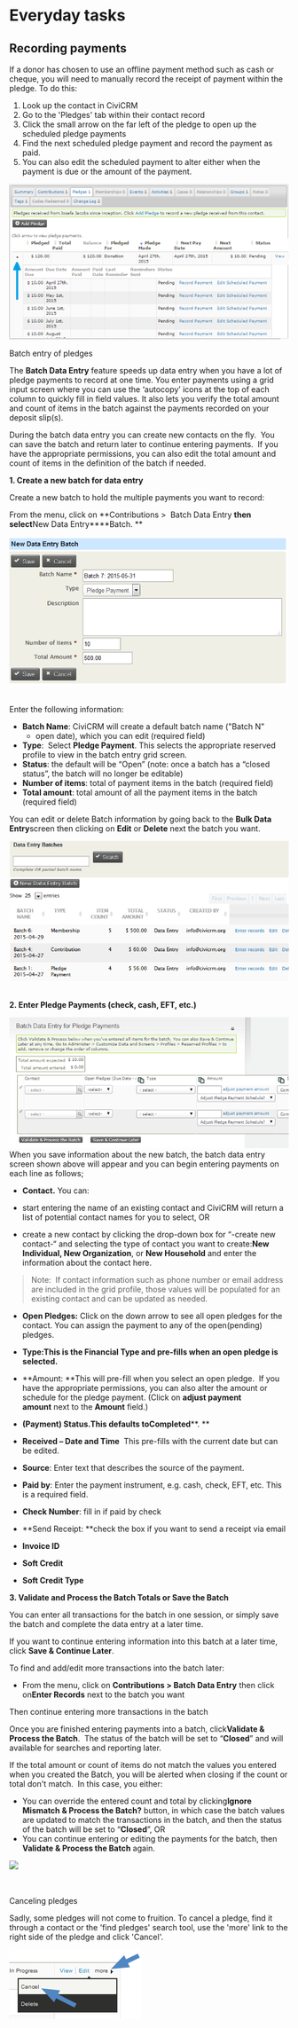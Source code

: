 Everyday tasks
==============

Recording payments 
-------------------

If a donor has chosen to use an offline payment method such as cash or
cheque, you will need to manually record the receipt of payment within
the pledge. To do this:

1.  Look up the contact in CiviCRM
2.  Go to the 'Pledges' tab within their contact record 
3.  Click the small arrow on the far left of the pledge to open up the
    scheduled pledge payments
4.  Find the next scheduled pledge payment and record the payment as
    paid.
5.  You can also edit the scheduled payment to alter either when the
    payment is due or the amount of the payment.

![](/images/Pledge%20including%20editing.PNG)

Batch entry of pledges

The **Batch Data Entry** feature speeds up data entry when you have a
lot of pledge payments to record at one time. You enter payments using a
grid input screen where you can use the ‘autocopy’ icons at the top of
each column to quickly fill in field values. It also lets you verify the
total amount and count of items in the batch against the payments
recorded on your deposit slip(s). 

During the batch data entry you can create new contacts on the fly.  You
can save the batch and return later to continue entering payments.  If
you have the appropriate permissions, you can also edit the total amount
and count of items in the definition of the batch if needed. 

**1. Create a new batch for data entry**

Create a new batch to hold the multiple payments you want to record:

From the menu, click on **Contributions >  Batch Data Entry **then
select**New Data Entry****Batch. 
**

![](/images/new%20pledge%20batch_1.PNG) 
 

Enter the following information: 

-   **Batch Name**: CiviCRM will create a default batch name ("Batch N"
    + open date), which you can edit (required field)
-   **Type**:  Select **Pledge Payment**. This selects the appropriate
    reserved profile to view in the batch entry grid screen. 
-   **Status**: the default will be “Open” (note: once a batch has a
    “closed status”, the batch will no longer be editable)
-   **Number of items**: total of payment items in the batch (required
    field)
-   **Total amount**: total amount of all the payment items in the batch
    (required field) 

You can edit or delete Batch information by going back to the **Bulk
Data Entry**screen then clicking on **Edit** or **Delete** next the
batch you want. 

![](/images/pledge%20batch%20edit.PNG) 
 

**2. Enter Pledge Payments (check, cash, EFT, etc.)**

![](/images/Pledge%20payments%20batch%20entry%20cropped.PNG)When you
save information about the new batch, the batch data entry screen shown
above will appear and you can begin entering payments on each line as
follows;

-   **Contact.** You can:

-   start entering the name of an existing contact and CiviCRM will
    return a list of potential contact names for you to select, OR 
-   create a new contact by clicking the drop-down box for “-create new
    contact-“ and selecting the type of contact you want to create:**New
    Individual, New Organization**, or **New Household** and enter the
    information about the contact here. 

> Note:  If contact information such as phone number or email address
> are included in the grid profile, those values will be populated for
> an existing contact and can be updated as needed. 

-   **Open Pledges:** Click on the down arrow to see all open pledges
    for the contact. You can assign the payment to any of the
    open(pending) pledges. 

-   **Type:**This is the Financial Type and pre-fills when an open
    pledge is selected.****
-   **Amount: **This will pre-fill when you select an open pledge.  If
    you have the appropriate permissions, you can also alter the amount
    or schedule for the pledge payment. (Click on **adjust payment
    amount** next to the **Amount** field.) 
-   **(Payment) Status.**This defaults to**Completed****. 
    **
-   **Received – Date and Time**  This pre-fills with the current date
    but can be edited. 
-   **Source**: Enter text that describes the source of the payment.
-   **Paid by**: Enter the payment instrument, e.g. cash, check, EFT,
    etc. This is a required field. 
-   **Check Number**: fill in if paid by check 
-   **Send Receipt: **check the box if you want to send a receipt via
    email
-   **Invoice ID**
-   **Soft Credit**
-   **Soft Credit Type**

**3. Validate and Process the Batch Totals or Save the Batch**

You can enter all transactions for the batch in one session, or simply
save the batch and complete the data entry at a later time. 
 
If you want to continue entering information into this batch at a later
time, click **Save & Continue Later**.

To find and add/edit more transactions into the batch later:

-   From the menu, click on **Contributions > Batch Data Entry** then
    click on**Enter Records** next to the batch you want

Then continue entering more transactions in the batch 

Once you are finished entering payments into a batch, click**Validate &
Process the Batch**.  The status of the batch will be set to
“**Closed**” and will available for searches and reporting later.

If the total amount or count of items do not match the values you
entered when you created the Batch, you will be alerted when closing if
the count or total don't match.  In this case, you either:

-   You can override the entered count and total by clicking**Ignore
    Mismatch & Process the Batch?** button, in which case the batch
    values are updated to match the transactions in the batch, and then
    the status of the batch will be set to “**Closed**”, OR
-   You can continue entering or editing the payments for the batch,
    then **Validate & Process the Batch** again. 

![](../_edit/static/CiviCRM-Contributions-everydaytasks-ignoremismatchbatch.jpg)

 

Canceling pledges

Sadly, some pledges will not come to fruition. To cancel a pledge, find
it through a contact or the 'find pledges' search tool, use the 'more'
link to the right side of the pledge and click 'Cancel'.

![](/images/pledge-cancel.png) 



